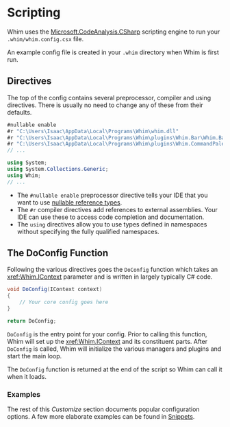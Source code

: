 # Scripting

Whim uses the [Microsoft.CodeAnalysis.CSharp](https://learn.microsoft.com/en-us/dotnet/api/microsoft.codeanalysis.csharp) scripting engine to run your `.whim/whim.config.csx` file. 

An example config file is created in your `.whim` directory when Whim is first run. 

## Directives

The top of the config contains several preprocessor, compiler and using directives. There is usually no need to change any of these from their defaults.

```csharp
#nullable enable
#r "C:\Users\Isaac\AppData\Local\Programs\Whim\whim.dll"
#r "C:\Users\Isaac\AppData\Local\Programs\Whim\plugins\Whim.Bar\Whim.Bar.dll"
#r "C:\Users\Isaac\AppData\Local\Programs\Whim\plugins\Whim.CommandPalette\Whim.CommandPalette.dll"
// ...

using System;
using System.Collections.Generic;
using Whim;
// ...
```

- The `#nullable enable` preprocessor directive tells your IDE that you want to use [nullable reference types](https://docs.microsoft.com/en-us/dotnet/csharp/nullable-references).
- The `#r` compiler directives add references to external assemblies. Your IDE can use these to access code completion and documentation.
- The `using` directives allow you to use types defined in namespaces without specifying the fully qualified namespaces.

## The DoConfig Function

Following the various directives goes the `DoConfig` function which takes an <xref:Whim.IContext> parameter and is written in largely typically C# code. 

```csharp
void DoConfig(IContext context)
{
    // Your core config goes here
}

return DoConfig;
```

`DoConfig` is the entry point for your config. Prior to calling this function, Whim will set up the <xref:Whim.IContext> and its constituent parts. After `DoConfig` is called, Whim will initialize the various managers and plugins and start the main loop.

The `DoConfig` function is returned at the end of the script so Whim can call it when it loads.

### Examples

The rest of this _Customize_ section documents popular configuration options. A few more elaborate examples can be found in [Snippets](./snippets.md).
